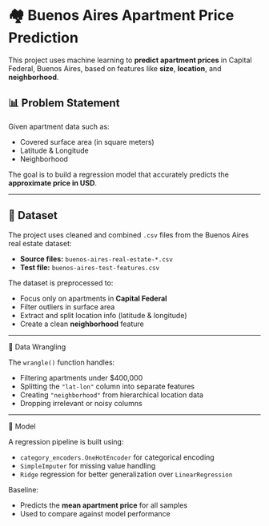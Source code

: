 # 🏘️ Buenos Aires Apartment Price Prediction

This project uses machine learning to **predict apartment prices** in Capital Federal, Buenos Aires, based on features like **size**, **location**, and **neighborhood**.

## 📊 Problem Statement

Given apartment data such as:
- Covered surface area (in square meters)
- Latitude & Longitude
- Neighborhood

The goal is to build a regression model that accurately predicts the **approximate price in USD**.

---

## 📂 Dataset

The project uses cleaned and combined `.csv` files from the Buenos Aires real estate dataset:

- **Source files:** `buenos-aires-real-estate-*.csv`
- **Test file:** `buenos-aires-test-features.csv`

The dataset is preprocessed to:
- Focus only on apartments in **Capital Federal**
- Filter outliers in surface area
- Extract and split location info (latitude & longitude)
- Create a clean **neighborhood** feature

---

🧹 Data Wrangling

The `wrangle()` function handles:
- Filtering apartments under $400,000
- Splitting the `"lat-lon"` column into separate features
- Creating `"neighborhood"` from hierarchical location data
- Dropping irrelevant or noisy columns

---

 🧠 Model

A regression pipeline is built using:
- `category_encoders.OneHotEncoder` for categorical encoding
- `SimpleImputer` for missing value handling
- `Ridge` regression for better generalization over `LinearRegression`

 Baseline:
- Predicts the **mean apartment price** for all samples
- Used to compare against model performance

